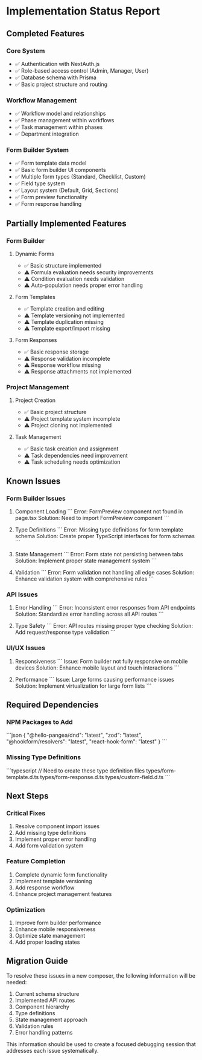 # Implementation Status Report

## Completed Features

### Core System
- ✅ Authentication with NextAuth.js
- ✅ Role-based access control (Admin, Manager, User)
- ✅ Database schema with Prisma
- ✅ Basic project structure and routing

### Workflow Management
- ✅ Workflow model and relationships
- ✅ Phase management within workflows
- ✅ Task management within phases
- ✅ Department integration

### Form Builder System
- ✅ Form template data model
- ✅ Basic form builder UI components
- ✅ Multiple form types (Standard, Checklist, Custom)
- ✅ Field type system
- ✅ Layout system (Default, Grid, Sections)
- ✅ Form preview functionality
- ✅ Form response handling

## Partially Implemented Features

### Form Builder
1. Dynamic Forms
   - ✅ Basic structure implemented
   - ⚠️ Formula evaluation needs security improvements
   - ⚠️ Condition evaluation needs validation
   - ⚠️ Auto-population needs proper error handling

2. Form Templates
   - ✅ Template creation and editing
   - ⚠️ Template versioning not implemented
   - ⚠️ Template duplication missing
   - ⚠️ Template export/import missing

3. Form Responses
   - ✅ Basic response storage
   - ⚠️ Response validation incomplete
   - ⚠️ Response workflow missing
   - ⚠️ Response attachments not implemented

### Project Management
1. Project Creation
   - ✅ Basic project structure
   - ⚠️ Project template system incomplete
   - ⚠️ Project cloning not implemented

2. Task Management
   - ✅ Basic task creation and assignment
   - ⚠️ Task dependencies need improvement
   - ⚠️ Task scheduling needs optimization

## Known Issues

### Form Builder Issues
1. Component Loading
   \`\`\`
   Error: FormPreview component not found in page.tsx
   Solution: Need to import FormPreview component
   \`\`\`

2. Type Definitions
   \`\`\`
   Error: Missing type definitions for form template schema
   Solution: Create proper TypeScript interfaces for form schemas
   \`\`\`

3. State Management
   \`\`\`
   Error: Form state not persisting between tabs
   Solution: Implement proper state management system
   \`\`\`

4. Validation
   \`\`\`
   Error: Form validation not handling all edge cases
   Solution: Enhance validation system with comprehensive rules
   \`\`\`

### API Issues
1. Error Handling
   \`\`\`
   Error: Inconsistent error responses from API endpoints
   Solution: Standardize error handling across all API routes
   \`\`\`

2. Type Safety
   \`\`\`
   Error: API routes missing proper type checking
   Solution: Add request/response type validation
   \`\`\`

### UI/UX Issues
1. Responsiveness
   \`\`\`
   Issue: Form builder not fully responsive on mobile devices
   Solution: Enhance mobile layout and touch interactions
   \`\`\`

2. Performance
   \`\`\`
   Issue: Large forms causing performance issues
   Solution: Implement virtualization for large form lists
   \`\`\`

## Required Dependencies

### NPM Packages to Add
\`\`\`json
{
  "@hello-pangea/dnd": "latest",
  "zod": "latest",
  "@hookform/resolvers": "latest",
  "react-hook-form": "latest"
}
\`\`\`

### Missing Type Definitions
\`\`\`typescript
// Need to create these type definition files
types/form-template.d.ts
types/form-response.d.ts
types/custom-field.d.ts
\`\`\`

## Next Steps

### Critical Fixes
1. Resolve component import issues
2. Add missing type definitions
3. Implement proper error handling
4. Add form validation system

### Feature Completion
1. Complete dynamic form functionality
2. Implement template versioning
3. Add response workflow
4. Enhance project management features

### Optimization
1. Improve form builder performance
2. Enhance mobile responsiveness
3. Optimize state management
4. Add proper loading states

## Migration Guide

To resolve these issues in a new composer, the following information will be needed:

1. Current schema structure
2. Implemented API routes
3. Component hierarchy
4. Type definitions
5. State management approach
6. Validation rules
7. Error handling patterns

This information should be used to create a focused debugging session that addresses each issue systematically. 